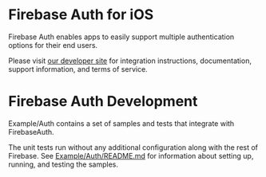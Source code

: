 # Firebase Auth for iOS

Firebase Auth enables apps to easily support multiple authentication options
for their end users.

Please visit [our developer site](https://firebase.google.com/docs/auth/) for
integration instructions, documentation, support information, and terms of
service.

# Firebase Auth Development

Example/Auth contains a set of samples and tests that integrate with
FirebaseAuth.

The unit tests run without any additional configuration along with the rest of
Firebase. See [Example/Auth/README.md](../../Example/Auth/README.md) for
information about setting up, running, and testing the samples.
